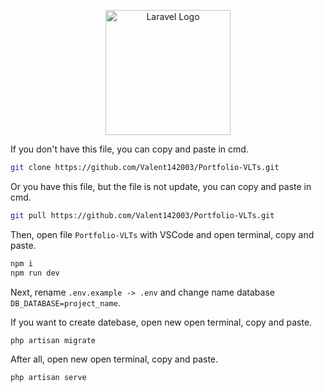 <a href="https://laravel.com" target="_blank">
<p align="center"><img src="https://cdn.discordapp.com/attachments/1092068663827370044/1092910657667612803/LOGO-V.png" width="200" alt="Laravel Logo"></p>
</a>

<p> If you don't have this file, you can copy and paste in cmd. </p>

```sh
git clone https://github.com/Valent142003/Portfolio-VLTs.git 
```

<p> Or you have this file, but the file is not update, you can copy and paste in cmd. </p>

```sh
git pull https://github.com/Valent142003/Portfolio-VLTs.git 
```

Then, open file `Portfolio-VLTs` with VSCode and open terminal, copy and paste.

```sh
npm i
npm run dev
```

Next, rename `.env.example -> .env` and change name database `DB_DATABASE=project_name`.

<p> If you want to create datebase, open new open terminal, copy and paste. </p>

```sh
php artisan migrate
```

<p> After all, open new open terminal, copy and paste. </p>

```sh
php artisan serve
```

